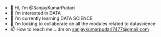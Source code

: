 - 👋 Hi, I’m @SanjayKumarPudari
- 👀 I’m interested in DATA
- 🌱 I’m currently learning DATA SCIENCE
- 💞️ I’m looking to collaborate on all the modules related to datascience 
- 📫 How to reach me ...dm on sanjaykumarpudari7477@gmail.com

<!---
SanjayKumarPudari/SanjayKumarPudari is a ✨ special ✨ repository because its `README.md` (this file) appears on your GitHub profile.
You can click the Preview link to take a look at your changes.
--->
